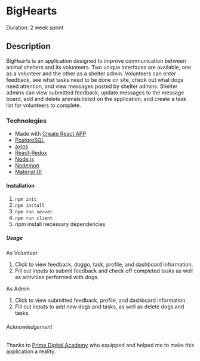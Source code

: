 # BigHearts

Duration: 2 week sprint

## Description

BigHearts is an application designed to improve communication between animal shelters and its volunteers. Two unique interfaces are available, one as a volunteer and the other as a shelter admin. Volunteers can enter feedback, see what tasks need to be done on site, check out what dogs need attention, and view messages posted by shelter admins. Shelter admins can view submitted feedback, update messages to the message board, add and delete animals listed on the application, and create a task list for volunteers to complete.

### Technologies

- Made with [Create React APP](https://github.com/facebook/create-react-app)
- [PostgreSQL](https://www.postgresql.org/download/)
- [axios](https://github.com/axios/axios)
- [React-Redux](https://github.com/reduxjs/react-redux)
- [Node.js](https://nodejs.org/en/)
- [Nodemon](https://nodemon.io/)
- [Material UI](https://material-ui.com/)

#### Installation

1. `npm init`
2. `npm install`
3. `npm run server`
4. `npm run client`
5. npm install necessary dependencies

##### Usage

As Volunteer

1. Click to view feedback, doggo, task, profile, and dashboard information.
2. Fill out inputs to submit feedback and check off completed tasks as well as activities performed with dogs.

As Admin

1. Click to view submitted feedback, profile, and dashboard information.
2. Fill out inputs to add new dogs and tasks, as well as delete dogs and tasks.

###### Acknowledgement

Thanks to [Prime Digital Academy](https://github.com/orgs/PrimeAcademy/people) who equipped and helped me to make this application a reality.
